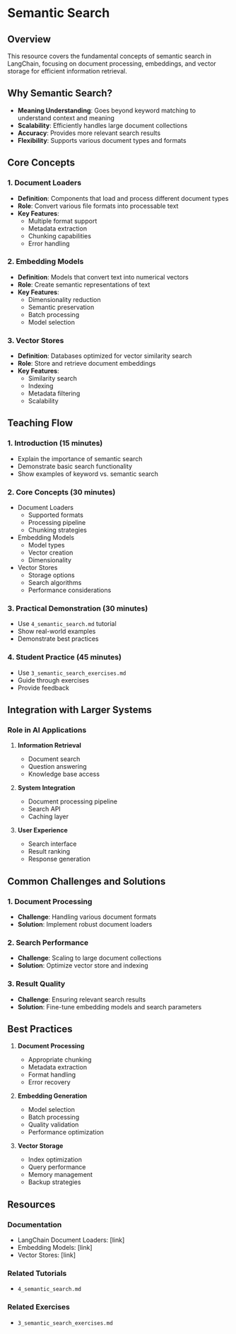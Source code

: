 # Semantic Search

## Overview
This resource covers the fundamental concepts of semantic search in LangChain, focusing on document processing, embeddings, and vector storage for efficient information retrieval.

## Why Semantic Search?
- **Meaning Understanding**: Goes beyond keyword matching to understand context and meaning
- **Scalability**: Efficiently handles large document collections
- **Accuracy**: Provides more relevant search results
- **Flexibility**: Supports various document types and formats

## Core Concepts

### 1. Document Loaders
- **Definition**: Components that load and process different document types
- **Role**: Convert various file formats into processable text
- **Key Features**:
  - Multiple format support
  - Metadata extraction
  - Chunking capabilities
  - Error handling

### 2. Embedding Models
- **Definition**: Models that convert text into numerical vectors
- **Role**: Create semantic representations of text
- **Key Features**:
  - Dimensionality reduction
  - Semantic preservation
  - Batch processing
  - Model selection

### 3. Vector Stores
- **Definition**: Databases optimized for vector similarity search
- **Role**: Store and retrieve document embeddings
- **Key Features**:
  - Similarity search
  - Indexing
  - Metadata filtering
  - Scalability

## Teaching Flow

### 1. Introduction (15 minutes)
- Explain the importance of semantic search
- Demonstrate basic search functionality
- Show examples of keyword vs. semantic search

### 2. Core Concepts (30 minutes)
- Document Loaders
  - Supported formats
  - Processing pipeline
  - Chunking strategies
- Embedding Models
  - Model types
  - Vector creation
  - Dimensionality
- Vector Stores
  - Storage options
  - Search algorithms
  - Performance considerations

### 3. Practical Demonstration (30 minutes)
- Use `4_semantic_search.md` tutorial
- Show real-world examples
- Demonstrate best practices

### 4. Student Practice (45 minutes)
- Use `3_semantic_search_exercises.md`
- Guide through exercises
- Provide feedback

## Integration with Larger Systems

### Role in AI Applications
1. **Information Retrieval**
   - Document search
   - Question answering
   - Knowledge base access

2. **System Integration**
   - Document processing pipeline
   - Search API
   - Caching layer

3. **User Experience**
   - Search interface
   - Result ranking
   - Response generation

## Common Challenges and Solutions

### 1. Document Processing
- **Challenge**: Handling various document formats
- **Solution**: Implement robust document loaders

### 2. Search Performance
- **Challenge**: Scaling to large document collections
- **Solution**: Optimize vector store and indexing

### 3. Result Quality
- **Challenge**: Ensuring relevant search results
- **Solution**: Fine-tune embedding models and search parameters

## Best Practices

1. **Document Processing**
   - Appropriate chunking
   - Metadata extraction
   - Format handling
   - Error recovery

2. **Embedding Generation**
   - Model selection
   - Batch processing
   - Quality validation
   - Performance optimization

3. **Vector Storage**
   - Index optimization
   - Query performance
   - Memory management
   - Backup strategies

## Resources

### Documentation
- LangChain Document Loaders: [link]
- Embedding Models: [link]
- Vector Stores: [link]

### Related Tutorials
- `4_semantic_search.md`

### Related Exercises
- `3_semantic_search_exercises.md` 